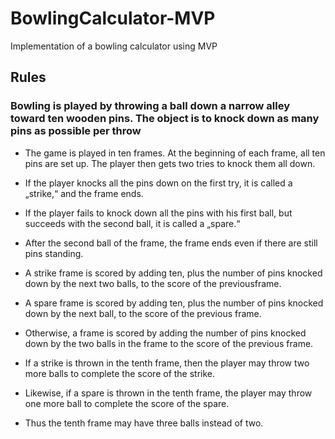 # BowlingCalculator-MVP
Implementation of a bowling calculator using MVP


## Rules

### Bowling is played by throwing a ball down a narrow alley toward ten wooden pins. The object is to knock down as many pins as possible per throw

- The game is played in ten frames. At the beginning of each frame, all ten pins are set up. The player then gets two tries to knock them all down.

- If the player knocks all the pins down on the first try, it is called a „strike,“ and the frame ends.

- If the player fails to knock down all the pins with his first ball, but succeeds with the second ball, it is called a „spare.“

- After the second ball of the frame, the frame ends even if there are still pins standing.

- A strike frame is scored by adding ten, plus the number of pins knocked down by the next two balls, to the score of the previousframe.

- A spare frame is scored by adding ten, plus the number of pins knocked down by the next ball, to the score of the previous frame.

- Otherwise, a frame is scored by adding the number of pins knocked down by the two balls in the frame to the score of the previous frame.

- If a strike is thrown in the tenth frame, then the player may throw two more balls to complete the score of the strike.

- Likewise, if a spare is thrown in the tenth frame, the player may throw one more ball to complete the score of the spare.

- Thus the tenth frame may have three balls instead of two.
